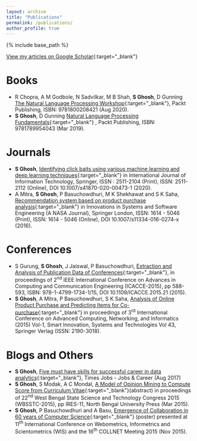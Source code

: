 ```yaml
---
layout: archive
title: "Publications"
permalink: /publications/
author_profile: true
---
```


{% include base_path %}

[View my articles on Google Scholar](https://scholar.google.com/citations?hl=en&user=7Jm4_McAAAAJ){:target="_blank"}

Books
=====
* R Chopra, A M Godbole, N Sadvilkar, M B Shah, **S Ghosh**,  D Gunning [The Natural Language Processing Workshop](https://www.packtpub.com/product/the-natural-language-processing-workshop/9781800208421){:target="_blank"},  Packt Publishing, ISBN: 9781800208421 (Aug 2020).
* **S Ghosh**,  D Gunning  [Natural Language Processing Fundamentals](https://www.packtpub.com/big-data-and-business-intelligence/natural-language-processing-fundamentals){:target="_blank"} , Packt Publishing, ISBN: 9781789954043 (Mar 2019).

Journals
========

* **S Ghosh**, [Identifying click baits using various machine learning and deep learning techniques](https://doi.org/10.1007/s41870-020-00473-1){:target="_blank"} in International Journal of Information Technology, Springer, ISSN : 2511-2104 (Print), ISSN: 2511-2112 (Online), DOI 10.1007/s41870-020-00473-1 (2020).
* A Mitra, **S Ghosh**, P Basuchowdhuri, M K Shekhawat and S K Saha, [Recommendation system based on product purchase analysis](https://doi.org/10.1007/s11334-016-0274-x){:target="_blank"} in Innovations in Systems and Software Engineering (A NASA Journal), Springer London, ISSN: 1614 - 5046 (Print), ISSN:  1614 - 5046 (Online), DOI 10.1007/s11334-016-0274-x (2016).

Conferences
===========
* S Gurung, **S Ghosh**, J Jaiswal, P Basuchowdhuri, [Extraction and Analysis of Publication Data of Conferences](https://doi.org/10.1109/ICACCE.2015.21){:target="_blank"}, in proceedings of 2<sup>nd</sup> IEEE International Conference on Advances in Computing and Communication Engineering (ICACCE-2015), pp 588-593, ISBN: 978-1-4799-1734-1/15, DOI 10.1109/ICACCE.2015.21 (2015).
* **S Ghosh**, A Mitra, P Basuchowdhuri, S K Saha, [Analysis of Online Product Purchase and Predicting Items for Co-purchase](https://doi.org/10.1007/978-81-322-2538-6_60){:target="_blank"}  in proceedings of 3<sup>rd</sup> International Conference on Advanced Computing, Networking, and Informatics (2015) Vol-1, Smart Innovation, Systems and Technologies Vol 43, Springer Verlag (ISSN: 2190-3018).

Blogs and Others
======
* **S Ghosh**, [Five must have skills for successful career in data analytics](https://content.timesjobs.com/five-must-have-skills-to-build-successful-career-in-data-analytics/articleshow/59915559.cms){:target="_blank"}, Times Jobs - Jobs & Career (Aug 2017)
* **S Ghosh**, S Modak, A C Mondal, [A Model of Opinion Mining to Compute Score from Curriculum Vitae](https://www.slideshare.net/sohomg/new-nbu){:target="_blank"}(abstract) in proceedings of 22<sup>nd</sup> West Bengal State Science and Technology Congress 2015 (WBSSTC-2015), pp IRES-11, North Bengal University Press (Mar 2015).
* **S Ghosh**, P Basuchowdhuri and A Basu, [Emergence of Collaboration in 60 years of Computer Science](https://www.slideshare.net/sohomg/emergence-of-collaboration-in-60-years-of-computer-science-wis-collnet-2015-poster){:target="_blank"} (poster) presented at 11<sup>th</sup> International Conference on Webometrics, Informetrics and Scientometrics (WIS) and the 16<sup>th</sup> COLLNET Meeting 2015 (Nov 2015).


<!---
{% if author.googlescholar %}
  You can also find my articles on <u><a href="{{author.googlescholar}}">my Google Scholar profile</a>.</u>
{% endif %}
{% for post in site.publications reversed %}
  {% include archive-single.html %}
{% endfor %}
-->
